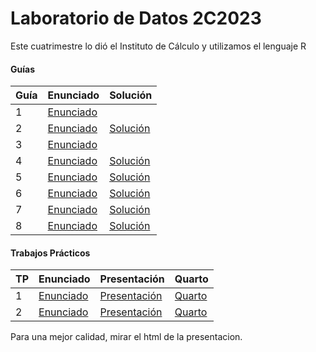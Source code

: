 # Laboratorio de Datos 2C2023

Este cuatrimestre lo dió el Instituto de Cálculo y utilizamos el lenguaje R

#### Guías
| Guía  | Enunciado | Solución |
|-------|-----------|----------|
| 1  | [Enunciado](https://github.com/arielbakal/uba_ldd/blob/main/guias/1/guia1.pdf) |  |
| 2  | [Enunciado](https://github.com/arielbakal/uba_ldd/blob/main/guias/2/guia2.pdf) | [Solución](https://github.com/arielbakal/uba_ldd/blob/main/guias/2/guia2.R) |
| 3  | [Enunciado](https://github.com/arielbakal/uba_ldd/blob/main/guias/3/guia3.pdf) |  |
| 4  | [Enunciado](https://github.com/arielbakal/uba_ldd/blob/main/guias/4/guia4.pdf) | [Solución](https://github.com/arielbakal/uba_ldd/blob/main/guias/4/guia4.R) |
| 5  | [Enunciado](https://github.com/arielbakal/uba_ldd/blob/main/guias/5/guia5.pdf) | [Solución](https://github.com/arielbakal/uba_ldd/blob/main/guias/5/guia5.R) |
| 6  | [Enunciado](https://github.com/arielbakal/uba_ldd/blob/main/guias/6/guia6.pdf) | [Solución](https://github.com/arielbakal/uba_ldd/blob/main/guias/6/guia6.R) |
| 7  | [Enunciado](https://github.com/arielbakal/uba_ldd/blob/main/guias/7/guia7.pdf) | [Solución](https://github.com/arielbakal/uba_ldd/blob/main/guias/7/guia7.R) |
| 8  | [Enunciado](https://github.com/arielbakal/uba_ldd/blob/main/guias/8/guia8.pdf) | [Solución](https://github.com/arielbakal/uba_ldd/blob/main/guias/8/guia8.R) |

#### Trabajos Prácticos
| TP | Enunciado | Presentación | Quarto |
|----|-----------|----------|---------|
| 1  | [Enunciado](https://github.com/arielbakal/uba_ldd/blob/main/tps/tp1/enunciado.pdf) | [Presentación](https://github.com/arielbakal/uba_ldd/blob/main/tps/tp1/Presentacion.pdf) | [Quarto](https://github.com/arielbakal/uba_ldd/blob/main/tps/tp1/presentacion/presentacion.qmd) 
| 2  | [Enunciado](https://github.com/arielbakal/uba_ldd/blob/main/tps/tp2/enunciado.pdf) | [Presentación](https://github.com/arielbakal/uba_ldd/blob/main/tps/tp2/presentacion.pdf) | [Quarto](https://github.com/arielbakal/uba_ldd/blob/main/tps/tp2/presentacion.qmd)

Para una mejor calidad, mirar el html de la presentacion.
